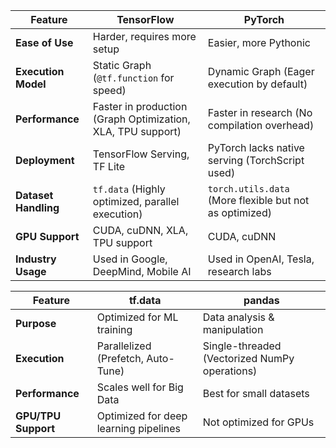 
| Feature              | TensorFlow                                                  | PyTorch                                                 |
| -------------------- | ----------------------------------------------------------- | ------------------------------------------------------- |
| **Ease of Use**      | Harder, requires more setup                                 | Easier, more Pythonic                                   |
| **Execution Model**  | Static Graph (`@tf.function` for speed)                     | Dynamic Graph (Eager execution by default)              |
| **Performance**      | Faster in production (Graph Optimization, XLA, TPU support) | Faster in research (No compilation overhead)            |
| **Deployment**       | TensorFlow Serving, TF Lite                                 | PyTorch lacks native serving (TorchScript used)         |
| **Dataset Handling** | `tf.data` (Highly optimized, parallel execution)            | `torch.utils.data` (More flexible but not as optimized) |
| **GPU Support**      | CUDA, cuDNN, XLA, TPU support                               | CUDA, cuDNN                                             |
| **Industry Usage**   | Used in Google, DeepMind, Mobile AI                         | Used in OpenAI, Tesla, research labs                    |

| Feature             | tf.data                               | pandas                                        |
| ------------------- | ------------------------------------- | --------------------------------------------- |
| **Purpose**         | Optimized for ML training             | Data analysis & manipulation                  |
| **Execution**       | Parallelized (Prefetch, Auto-Tune)    | Single-threaded (Vectorized NumPy operations) |
| **Performance**     | Scales well for Big Data              | Best for small datasets                       |
| **GPU/TPU Support** | Optimized for deep learning pipelines | Not optimized for GPUs                        |

